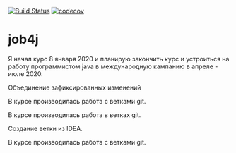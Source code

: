 [![Build Status](https://travis-ci.org/ilyapavlovru/job4j.svg?branch=master)](https://travis-ci.org/ilyapavlovru/job4j)
[![codecov](https://codecov.io/gh/ilyapavlovru/job4j/branch/master/graph/badge.svg)](https://codecov.io/gh/ilyapavlovru/job4j)

# job4j

Я начал курс 8 января 2020 и планирую закончить курс и 
устроиться на работу программистом java в международную кампанию 
в апреле - июле 2020.

Объединение зафиксированных изменений

В курсе производилась работа с ветками git.

В курсе производилась работа в ветках git.

Создание ветки из IDEA.

В курсе производилась работа с ветками git.

